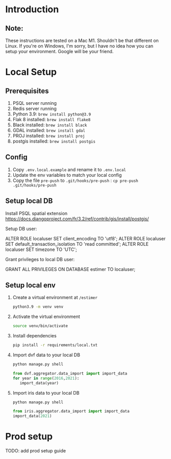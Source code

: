 # Introduction


## Note:
These instructions are tested on a Mac M1. Shouldn't be that different on Linux. If you're on Windows, I'm sorry, but I have no idea how you can setup your environment. Google will be your friend.

# Local Setup
## Prerequisites
1. PSQL server running
2. Redis server running
3. Python 3.9: `brew install python@3.9`
4. Flak 8 installed: `brew install flake8`
5. Black installed: `brew install black`
6. GDAL installed: `brew install gdal`
6. PROJ installed: `brew install proj`
6. postgis installed: `brew install postgis`

## Config
1. Copy `.env.local.example` and rename it to `.env.local`
2. Update the env variables to match your local config
3. Copy the file `pre-push` to `.git/hooks/pre-push` : `cp pre-push .git/hooks/pre-push`

## Setup local DB
Install PSQL spatial extension
https://docs.djangoproject.com/fr/3.2/ref/contrib/gis/install/postgis/

Setup DB user:

ALTER ROLE localuser SET client_encoding TO 'utf8';
ALTER ROLE localuser SET default_transaction_isolation TO 'read committed';
ALTER ROLE localuser SET timezone TO 'UTC';

Grant privileges to local DB user:

GRANT ALL PRIVILEGES ON DATABASE estimer TO localuser;

## Setup local env
1. Create a virtual environment
at `/estimer`
   ```bash
   python3.9 -m venv venv
   ```
2. Activate the virtual environment
   ```bash
   source venv/bin/activate
   ```
3. Install dependencies
    ```bash
   pip install -r requirements/local.txt 
   ```
4. Import dvf data to your local DB
   ```bash
   python manage.py shell
   ```
   ```python
   from dvf.aggregator.data_import import import_data
   for year in range(2016,2021):
      import_data(year)
   ```
4. Import iris data to your local DB
   ```bash
   python manage.py shell
   ```
   ```python
   from iris.aggregator.data_import import import_data
   import_data(2021)
   ```


# Prod setup
TODO: add prod setup guide
